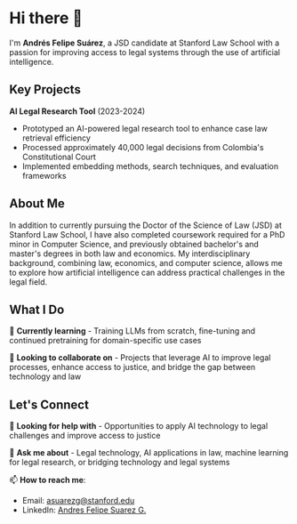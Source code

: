 # Hi there 👋

I'm **Andrés Felipe Suárez**, a JSD candidate at Stanford Law School with a passion for improving access to legal systems through the use of artificial intelligence.

## Key Projects

**AI Legal Research Tool** (2023-2024)
- Prototyped an AI-powered legal research tool to enhance case law retrieval efficiency
- Processed approximately 40,000 legal decisions from Colombia's Constitutional Court
- Implemented embedding methods, search techniques, and evaluation frameworks
  
## About Me

In addition to currently pursuing the Doctor of the Science of Law (JSD) at Stanford Law School, I have also completed coursework required for a PhD minor in Computer Science, and previously obtained bachelor's and master's degrees in both law and economics. My interdisciplinary background, combining law, economics, and computer science, allows me to explore how artificial intelligence can address practical challenges in the legal field.

## What I Do

🌱 **Currently learning** - Training LLMs from scratch, fine-tuning and continued pretraining for domain-specific use cases

👯 **Looking to collaborate on** - Projects that leverage AI to improve legal processes, enhance access to justice, and bridge the gap between technology and law



## Let's Connect

🤔 **Looking for help with** - Opportunities to apply AI technology to legal challenges and improve access to justice

💬 **Ask me about** - Legal technology, AI applications in law, machine learning for legal research, or bridging technology and legal systems

📫 **How to reach me**: 
- Email: asuarezg@stanford.edu
- LinkedIn: [Andres Felipe Suarez G.](https://www.linkedin.com/in/andrés-felipe-suárez-g-29601070/)



